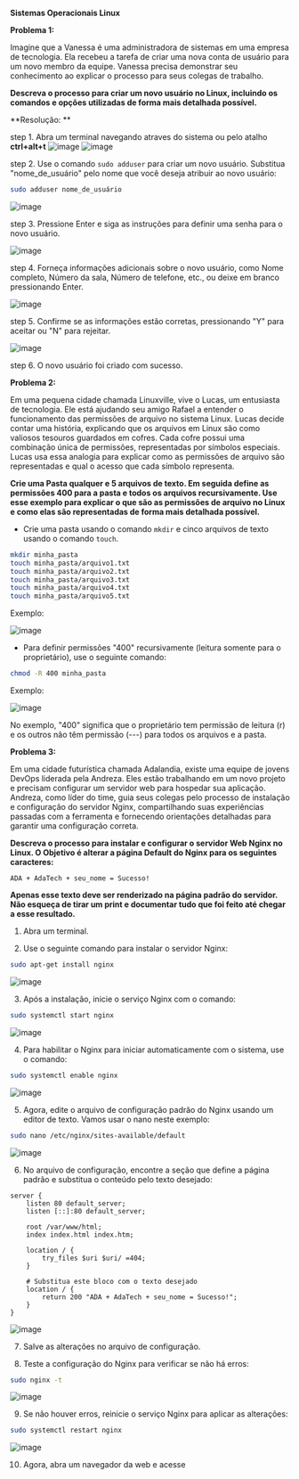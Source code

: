 **Sistemas Operacionais Linux**

**Problema 1:**

Imagine que a Vanessa é uma administradora de sistemas em uma empresa de tecnologia. Ela recebeu a tarefa de criar uma nova conta de usuário para um novo membro da equipe. Vanessa precisa demonstrar seu conhecimento ao explicar o processo para seus colegas de trabalho.

**Descreva o processo para criar um novo usuário no Linux, incluindo os comandos e opções utilizadas de forma mais detalhada possível.**

**Resolução: **

step 1. Abra um terminal navegando atraves do sistema ou pelo atalho **ctrl+alt+t**
![image](https://github.com/daviamarall/Vem-Ser-Tech---DevOps/assets/40430859/57957e1f-af93-4548-9fb5-6c754a852718)
![image](https://github.com/daviamarall/Vem-Ser-Tech---DevOps/assets/40430859/876aff48-2ba4-4dd5-84fc-6727c4632f4a)

step 2. Use o comando `sudo adduser` para criar um novo usuário. Substitua "nome_de_usuário" pelo nome que você deseja atribuir ao novo usuário:
   
   ```bash
   sudo adduser nome_de_usuário
   ```
![image](https://github.com/daviamarall/Vem-Ser-Tech---DevOps/assets/40430859/49e36cbe-9fc3-4e99-be39-3d4c836794b1)

step 3. Pressione Enter e siga as instruções para definir uma senha para o novo usuário.

![image](https://github.com/daviamarall/Vem-Ser-Tech---DevOps/assets/40430859/de36abef-98c3-42e6-889a-df4e6f305755)

step 4. Forneça informações adicionais sobre o novo usuário, como Nome completo, Número da sala, Número de telefone, etc., ou deixe em branco pressionando Enter.

![image](https://github.com/daviamarall/Vem-Ser-Tech---DevOps/assets/40430859/35ed2e50-dbf1-45a6-9f94-50e5bf8685ec)

step 5. Confirme se as informações estão corretas, pressionando "Y" para aceitar ou "N" para rejeitar.

![image](https://github.com/daviamarall/Vem-Ser-Tech---DevOps/assets/40430859/a84407c7-03e1-4fd6-b015-14f632409bee)

step 6. O novo usuário foi criado com sucesso.

**Problema 2:**

Em uma pequena cidade chamada Linuxville, vive o Lucas, um entusiasta de tecnologia. Ele está ajudando seu amigo Rafael a entender o funcionamento das permissões de arquivo no sistema Linux. Lucas decide contar uma história, explicando que os arquivos em Linux são como valiosos tesouros guardados em cofres. Cada cofre possui uma combinação única de permissões, representadas por símbolos especiais. Lucas usa essa analogia para explicar como as permissões de arquivo são representadas e qual o acesso que cada símbolo representa.

**Crie uma Pasta qualquer e 5 arquivos de texto. Em seguida define as permissões 400 para a pasta e todos os arquivos recursivamente. Use esse exemplo para explicar o que são as permissões de arquivo no Linux e como elas são representadas de forma mais detalhada possível.**

- Crie uma pasta usando o comando `mkdir` e cinco arquivos de texto usando o comando `touch`.

```bash
mkdir minha_pasta
touch minha_pasta/arquivo1.txt
touch minha_pasta/arquivo2.txt
touch minha_pasta/arquivo3.txt
touch minha_pasta/arquivo4.txt
touch minha_pasta/arquivo5.txt
```

Exemplo: 

![image](https://github.com/daviamarall/Vem-Ser-Tech---DevOps/assets/40430859/b78f45be-8e27-49d9-8098-d00237793ac0)


- Para definir permissões "400" recursivamente (leitura somente para o proprietário), use o seguinte comando:

```bash
chmod -R 400 minha_pasta
```
Exemplo: 

![image](https://github.com/daviamarall/Vem-Ser-Tech---DevOps/assets/40430859/06b1a444-9a86-4d23-bfd6-5439bc23139a)

No exemplo, "400" significa que o proprietário tem permissão de leitura (r) e os outros não têm permissão (---) para todos os arquivos e a pasta.

**Problema 3:**

Em uma cidade futurística chamada Adalandia, existe uma equipe de jovens DevOps liderada pela Andreza. Eles estão trabalhando em um novo projeto e precisam configurar um servidor web para hospedar sua aplicação. Andreza, como líder do time, guia seus colegas pelo processo de instalação e configuração do servidor Nginx, compartilhando suas experiências passadas com a ferramenta e fornecendo orientações detalhadas para garantir uma configuração correta.

**Descreva o processo para instalar e configurar o servidor Web Nginx no Linux. O Objetivo é alterar a página Default do Nginx para os seguintes caracteres:**

```
ADA + AdaTech + seu_nome = Sucesso!
```

**Apenas esse texto deve ser renderizado na página padrão do servidor. Não esqueça de tirar um print e documentar tudo que foi feito até chegar a esse resultado.**

1. Abra um terminal.

2. Use o seguinte comando para instalar o servidor Nginx:

```bash
sudo apt-get install nginx
```
![image](https://github.com/daviamarall/Vem-Ser-Tech---DevOps/assets/40430859/3c44ac20-4c9b-4093-a098-7f96b81f507d)

3. Após a instalação, inicie o serviço Nginx com o comando:

```bash
sudo systemctl start nginx
```
![image](https://github.com/daviamarall/Vem-Ser-Tech---DevOps/assets/40430859/b112284f-8832-4d65-942f-7bbd0f49e034)

4. Para habilitar o Nginx para iniciar automaticamente com o sistema, use o comando:

```bash
sudo systemctl enable nginx
```
![image](https://github.com/daviamarall/Vem-Ser-Tech---DevOps/assets/40430859/91d5de53-633c-49bd-b5e6-0e9996b41254)

5. Agora, edite o arquivo de configuração padrão do Nginx usando um editor de texto. Vamos usar o nano neste exemplo:

```bash
sudo nano /etc/nginx/sites-available/default
```
![image](https://github.com/daviamarall/Vem-Ser-Tech---DevOps/assets/40430859/16a8873d-ce5f-4156-a683-5d4ef0efa90f)


6. No arquivo de configuração, encontre a seção que define a página padrão e substitua o conteúdo pelo texto desejado:

```plaintext
server {
    listen 80 default_server;
    listen [::]:80 default_server;

    root /var/www/html;
    index index.html index.htm;

    location / {
        try_files $uri $uri/ =404;
    }

    # Substitua este bloco com o texto desejado
    location / {
        return 200 "ADA + AdaTech + seu_nome = Sucesso!";
    }
}
```
![image](https://github.com/daviamarall/Vem-Ser-Tech---DevOps/assets/40430859/016869cb-d6af-46d3-ba43-d655fd9d23ea)

7. Salve as alterações no arquivo de configuração.

8. Teste a configuração do Nginx para verificar se não há erros:

```bash
sudo nginx -t
```
![image](https://github.com/daviamarall/Vem-Ser-Tech---DevOps/assets/40430859/f668e845-2206-4d08-bcf3-45257a0c13fc)

9. Se não houver erros, reinicie o serviço Nginx para aplicar as alterações:

```bash
sudo systemctl restart nginx
```
![image](https://github.com/daviamarall/Vem-Ser-Tech---DevOps/assets/40430859/f8df0f9e-1706-4f33-982d-5bcd8be77c2d)

10. Agora, abra um navegador da web e acesse
